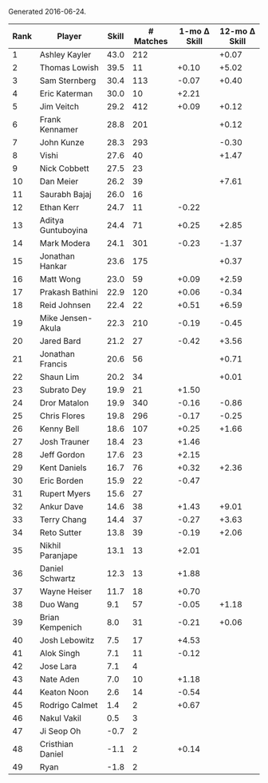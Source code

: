 Generated 2016-06-24.

| Rank | Player             | Skill | # Matches | 1-mo Δ Skill | 12-mo Δ Skill |
|------|--------------------|-------|-----------|--------------|---------------|
|    1 | Ashley Kayler      |  43.0 |       212 |              |         +0.07 |
|    2 | Thomas Lowish      |  39.5 |        11 |        +0.10 |         +5.02 |
|    3 | Sam Sternberg      |  30.4 |       113 |        -0.07 |         +0.40 |
|    4 | Eric Katerman      |  30.0 |        10 |        +2.21 |               |
|    5 | Jim Veitch         |  29.2 |       412 |        +0.09 |         +0.12 |
|    6 | Frank Kennamer     |  28.8 |       201 |              |         +0.12 |
|    7 | John Kunze         |  28.3 |       293 |              |         -0.30 |
|    8 | Vishi              |  27.6 |        40 |              |         +1.47 |
|    9 | Nick Cobbett       |  27.5 |        23 |              |               |
|   10 | Dan Meier          |  26.2 |        39 |              |         +7.61 |
|   11 | Saurabh Bajaj      |  26.0 |        16 |              |               |
|   12 | Ethan Kerr         |  24.7 |        11 |        -0.22 |               |
|   13 | Aditya Guntuboyina |  24.4 |        71 |        +0.25 |         +2.85 |
|   14 | Mark Modera        |  24.1 |       301 |        -0.23 |         -1.37 |
|   15 | Jonathan Hankar    |  23.6 |       175 |              |         +0.37 |
|   16 | Matt Wong          |  23.0 |        59 |        +0.09 |         +2.59 |
|   17 | Prakash Bathini    |  22.9 |       120 |        +0.06 |         -0.34 |
|   18 | Reid Johnsen       |  22.4 |        22 |        +0.51 |         +6.59 |
|   19 | Mike Jensen-Akula  |  22.3 |       210 |        -0.19 |         -0.45 |
|   20 | Jared Bard         |  21.2 |        27 |        -0.42 |         +3.56 |
|   21 | Jonathan Francis   |  20.6 |        56 |              |         +0.71 |
|   22 | Shaun Lim          |  20.2 |        34 |              |         +0.01 |
|   23 | Subrato Dey        |  19.9 |        21 |        +1.50 |               |
|   24 | Dror Matalon       |  19.9 |       340 |        -0.16 |         -0.86 |
|   25 | Chris Flores       |  19.8 |       296 |        -0.17 |         -0.25 |
|   26 | Kenny Bell         |  18.6 |       107 |        +0.25 |         +1.66 |
|   27 | Josh Trauner       |  18.4 |        23 |        +1.46 |               |
|   28 | Jeff Gordon        |  17.6 |        23 |        +2.15 |               |
|   29 | Kent Daniels       |  16.7 |        76 |        +0.32 |         +2.36 |
|   30 | Eric Borden        |  15.9 |        22 |        -0.47 |               |
|   31 | Rupert Myers       |  15.6 |        27 |              |               |
|   32 | Ankur Dave         |  14.6 |        38 |        +1.43 |         +9.01 |
|   33 | Terry Chang        |  14.4 |        37 |        -0.27 |         +3.63 |
|   34 | Reto Sutter        |  13.8 |        39 |        -0.19 |         +2.06 |
|   35 | Nikhil Paranjape   |  13.1 |        13 |        +2.01 |               |
|   36 | Daniel Schwartz    |  12.3 |        13 |        +1.88 |               |
|   37 | Wayne Heiser       |  11.7 |        18 |        +0.70 |               |
|   38 | Duo Wang           |   9.1 |        57 |        -0.05 |         +1.18 |
|   39 | Brian Kempenich    |   8.0 |        31 |        -0.21 |         +0.06 |
|   40 | Josh Lebowitz      |   7.5 |        17 |        +4.53 |               |
|   41 | Alok Singh         |   7.1 |        11 |        -0.12 |               |
|   42 | Jose Lara          |   7.1 |         4 |              |               |
|   43 | Nate Aden          |   7.0 |        10 |        +1.18 |               |
|   44 | Keaton Noon        |   2.6 |        14 |        -0.54 |               |
|   45 | Rodrigo Calmet     |   1.4 |         2 |        +0.67 |               |
|   46 | Nakul Vakil        |   0.5 |         3 |              |               |
|   47 | Ji Seop Oh         |  -0.7 |         2 |              |               |
|   48 | Cristhian Daniel   |  -1.1 |         2 |        +0.14 |               |
|   49 | Ryan               |  -1.8 |         2 |              |               |